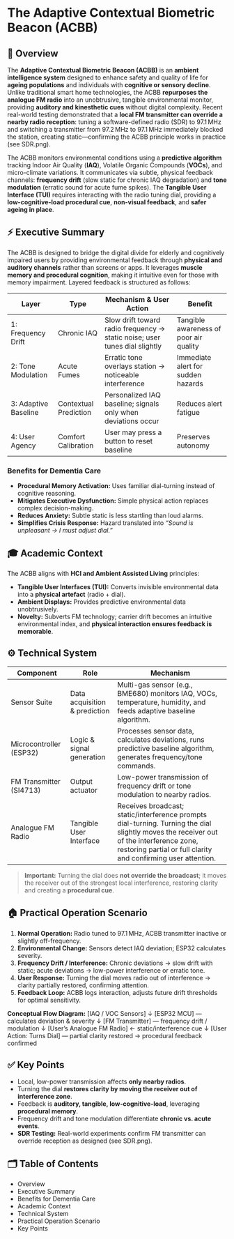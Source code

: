 # The Adaptive Contextual Biometric Beacon (ACBB)
## 📖 Overview
The **Adaptive Contextual Biometric Beacon (ACBB)** is an **ambient intelligence system** designed to enhance safety and quality of life for **ageing populations** and individuals with **cognitive or sensory decline**. Unlike traditional smart home technologies, the ACBB **repurposes the analogue FM radio** into an unobtrusive, tangible environmental monitor, providing **auditory and kinesthetic cues** without digital complexity. Recent real-world testing demonstrated that a **local FM transmitter can override a nearby radio reception**: tuning a software-defined radio (SDR) to 97.1 MHz and switching a transmitter from 97.2 MHz to 97.1 MHz immediately blocked the station, creating static—confirming the ACBB principle works in practice (see SDR.png).

The ACBB monitors environmental conditions using a **predictive algorithm** tracking Indoor Air Quality (**IAQ**), Volatile Organic Compounds (**VOCs**), and micro-climate variations. It communicates via subtle, physical feedback channels: **frequency drift** (slow static for chronic IAQ degradation) and **tone modulation** (erratic sound for acute fume spikes). The **Tangible User Interface (TUI)** requires interacting with the radio tuning dial, providing a **low-cognitive-load procedural cue**, **non-visual feedback**, and **safer ageing in place**.

## ⚡ Executive Summary
The ACBB is designed to bridge the digital divide for elderly and cognitively impaired users by providing environmental feedback through **physical and auditory channels** rather than screens or apps. It leverages **muscle memory and procedural cognition**, making it intuitive even for those with memory impairment. Layered feedback is structured as follows:

| Layer | Type | Mechanism & User Action | Benefit |
|-------|------|------------------------|---------|
| 1: Frequency Drift | Chronic IAQ | Slow drift toward radio frequency → static noise; user tunes dial slightly | Tangible awareness of poor air quality |
| 2: Tone Modulation | Acute Fumes | Erratic tone overlays station → noticeable interference | Immediate alert for sudden hazards |
| 3: Adaptive Baseline | Contextual Prediction | Personalized IAQ baseline; signals only when deviations occur | Reduces alert fatigue |
| 4: User Agency | Comfort Calibration | User may press a button to reset baseline | Preserves autonomy |

### Benefits for Dementia Care
- **Procedural Memory Activation:** Uses familiar dial-turning instead of cognitive reasoning.  
- **Mitigates Executive Dysfunction:** Simple physical action replaces complex decision-making.  
- **Reduces Anxiety:** Subtle static is less startling than loud alarms.  
- **Simplifies Crisis Response:** Hazard translated into *“Sound is unpleasant → I must adjust dial.”*

## 🎓 Academic Context
The ACBB aligns with **HCI and Ambient Assisted Living** principles:
- **Tangible User Interfaces (TUI):** Converts invisible environmental data into a **physical artefact** (radio + dial).  
- **Ambient Displays:** Provides predictive environmental data unobtrusively.  
- **Novelty:** Subverts FM technology; carrier drift becomes an intuitive environmental index, and **physical interaction ensures feedback is memorable**.

## ⚙️ Technical System
| Component | Role | Mechanism |
|-----------|------|-----------|
| Sensor Suite | Data acquisition & prediction | Multi-gas sensor (e.g., BME680) monitors IAQ, VOCs, temperature, humidity, and feeds adaptive baseline algorithm. |
| Microcontroller (ESP32) | Logic & signal generation | Processes sensor data, calculates deviations, runs predictive baseline algorithm, generates frequency/tone commands. |
| FM Transmitter (SI4713) | Output actuator | Low-power transmission of frequency drift or tone modulation to nearby radios. |
| Analogue FM Radio | Tangible User Interface | Receives broadcast; static/interference prompts dial-turning. Turning the dial slightly moves the receiver out of the interference zone, restoring partial or full clarity and confirming user attention. |

> **Important:** Turning the dial does **not override the broadcast**; it moves the receiver out of the strongest local interference, restoring clarity and creating a **procedural cue**.

## 🏠 Practical Operation Scenario
1. **Normal Operation:** Radio tuned to 97.1 MHz, ACBB transmitter inactive or slightly off-frequency.  
2. **Environmental Change:** Sensors detect IAQ deviation; ESP32 calculates severity.  
3. **Frequency Drift / Interference:** Chronic deviations → slow drift with static; acute deviations → low-power interference or erratic tone.  
4. **User Response:** Turning the dial moves radio out of interference → clarity partially restored, confirming attention.  
5. **Feedback Loop:** ACBB logs interaction, adjusts future drift thresholds for optimal sensitivity.

**Conceptual Flow Diagram:**
[IAQ / VOC Sensors]
↓
[ESP32 MCU] — calculates deviation & severity
↓
[FM Transmitter] — frequency drift / modulation
↓
[User’s Analogue FM Radio] ← static/interference cue
↓
[User Action: Turns Dial] — partial clarity restored → procedural feedback confirmed


## ✅ Key Points
- Local, low-power transmission affects **only nearby radios**.  
- Turning the dial **restores clarity by moving the receiver out of interference zone**.  
- Feedback is **auditory, tangible, low-cognitive-load**, leveraging **procedural memory**.  
- Frequency drift and tone modulation differentiate **chronic vs. acute events**.  
- **SDR Testing:** Real-world experiments confirm FM transmitter can override reception as designed (see SDR.png).

## 🗂 Table of Contents
- Overview  
- Executive Summary  
- Benefits for Dementia Care  
- Academic Context  
- Technical System  
- Practical Operation Scenario  
- Key Points

